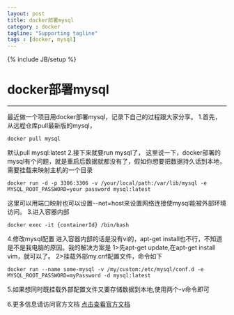 ```yaml
---
layout: post
title: docker部署mysql
category : docker
tagline: "Supporting tagline"
tags : [docker, mysql]
---
```

{% include JB/setup %}
# docker部署mysql
---

最近做一个项目用docker部署mysql，记录下自己的过程跟大家分享。
1.首先，从远程仓库pull最新版的mysql，

```
docker pull mysql
```
默认pull mysql:latest
2.接下来就要run mysql了，
这里说一下，docker部署的mysql有个问题，就是重启后数据就都没有了，假如你想要把数据持久话到本地，需要挂载来映射主机的一个目录


```
docker run -d -p 3306:3306 -v /your/local/path:/var/lib/mysql -e MYSQL_ROOT_PASSWORD=your password mysql:latest
```
这里可以用端口映射也可以设置--net=host来设置网络连接使mysql能被外部环境访问。
3.进入容器内部

```
docker exec -it {containerId} /bin/bash
```
4.修改mysql配置
进入容器内部的话是没有vi的，apt-get install也不行，不知道是不是我电脑的原因。我的解决方案是
1>先apt-get update,在apt-get install vim，就可以了。
2>挂载外部my.cnf配置文件，命令如下

```
docker run --name some-mysql -v /my/custom:/etc/mysql/conf.d -e MYSQL_ROOT_PASSWORD=myPassword -d mysql:latest
```
5.如果想同时既挂载外部配置文件又要存储数据到本地,使用两个-v命令即可

6.更多信息请访问官方文档 [点击查看官方文档](https://hub.docker.com/_/mysql/)

